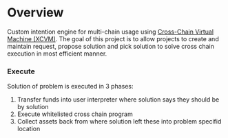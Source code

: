 # Overview 

Custom intention engine for multi-chain usage using [Cross-Chain Virtual Machine (XCVM)]. 
The goal of this project is to allow projects to create and maintain request, propose solution and pick solution to solve cross chain execution in most efficient manner.

[Cross-Chain Virtual Machine (XCVM)]: https://docs.composable.finance/products/xcvm


### Execute

Solution of problem is executed in 3 phases:
1. Transfer funds into user interpreter where solution says they should be by solution
2. Execute whitelisted cross chain program
3. Collect assets back from where solution left these into problem specifid location